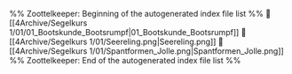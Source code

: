%% Zoottelkeeper: Beginning of the autogenerated index file list  %%
📄 [[4Archive/Segelkurs 1/01/01_Bootskunde_Bootsrumpf|01_Bootskunde_Bootsrumpf]]
📄 [[4Archive/Segelkurs 1/01/Seereling.png|Seereling.png]]
📄 [[4Archive/Segelkurs 1/01/Spantformen_Jolle.png|Spantformen_Jolle.png]]
%% Zoottelkeeper: End of the autogenerated index file list  %%
